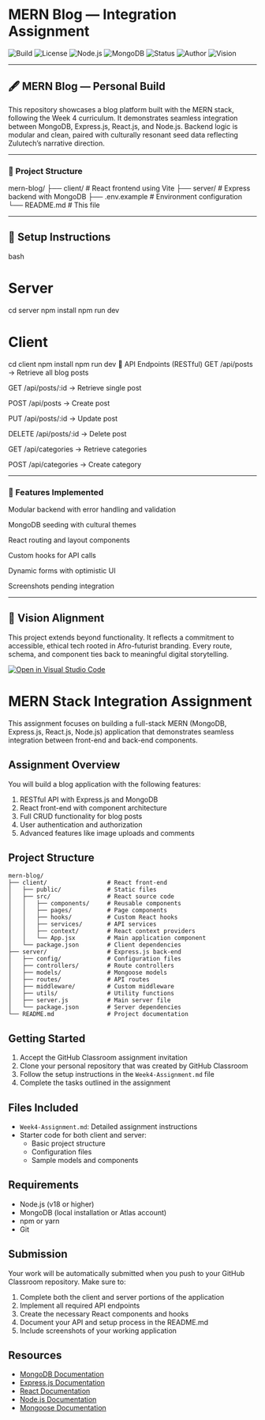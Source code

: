 # MERN Blog — Integration Assignment

![Build](https://img.shields.io/badge/build-passing-brightgreen.svg)
![License](https://img.shields.io/badge/license-ISC-lightgrey.svg)
![Node.js](https://img.shields.io/badge/node-v18%2B-blue.svg)
![MongoDB](https://img.shields.io/badge/database-MongoDB-green.svg)
![Status](https://img.shields.io/badge/status-in%20progress-orange.svg)
![Author](https://img.shields.io/badge/author-Leonard%20Phokane-8e44ad.svg)
![Vision](https://img.shields.io/badge/Zulutech-Afro--futurist%20backend-blueviolet.svg)

---

## 🖋️ MERN Blog — Personal Build

This repository showcases a blog platform built with the MERN stack, following the Week 4 curriculum. It demonstrates seamless integration between MongoDB, Express.js, React.js, and Node.js. Backend logic is modular and clean, paired with culturally resonant seed data reflecting Zulutech’s narrative direction.

---

### 📂 Project Structure


mern-blog/
├── client/              # React frontend using Vite
├── server/              # Express backend with MongoDB
├── .env.example         # Environment configuration
└── README.md            # This file

---
## 🚀 Setup Instructions
bash
# Server
cd server
npm install
npm run dev

# Client
cd client
npm install
npm run dev
🔌 API Endpoints (RESTful)
GET /api/posts → Retrieve all blog posts

GET /api/posts/:id → Retrieve single post

POST /api/posts → Create post

PUT /api/posts/:id → Update post

DELETE /api/posts/:id → Delete post

GET /api/categories → Retrieve categories

POST /api/categories → Create category

--- 

### 🧠 Features Implemented
Modular backend with error handling and validation

MongoDB seeding with cultural themes

React routing and layout components

Custom hooks for API calls

Dynamic forms with optimistic UI

Screenshots pending integration


---

## 📌 Vision Alignment
This project extends beyond functionality. It reflects a commitment to accessible, ethical tech rooted in Afro-futurist branding. Every route, schema, and component ties back to meaningful digital storytelling.

[![Open in Visual Studio Code](https://classroom.github.com/assets/open-in-vscode-2e0aaae1b6195c2367325f4f02e2d04e9abb55f0b24a779b69b11b9e10269abc.svg)](https://classroom.github.com/online_ide?assignment_repo_id=20021002&assignment_repo_type=AssignmentRepo)
# MERN Stack Integration Assignment

This assignment focuses on building a full-stack MERN (MongoDB, Express.js, React.js, Node.js) application that demonstrates seamless integration between front-end and back-end components.

## Assignment Overview

You will build a blog application with the following features:
1. RESTful API with Express.js and MongoDB
2. React front-end with component architecture
3. Full CRUD functionality for blog posts
4. User authentication and authorization
5. Advanced features like image uploads and comments

## Project Structure

```
mern-blog/
├── client/                 # React front-end
│   ├── public/             # Static files
│   ├── src/                # React source code
│   │   ├── components/     # Reusable components
│   │   ├── pages/          # Page components
│   │   ├── hooks/          # Custom React hooks
│   │   ├── services/       # API services
│   │   ├── context/        # React context providers
│   │   └── App.jsx         # Main application component
│   └── package.json        # Client dependencies
├── server/                 # Express.js back-end
│   ├── config/             # Configuration files
│   ├── controllers/        # Route controllers
│   ├── models/             # Mongoose models
│   ├── routes/             # API routes
│   ├── middleware/         # Custom middleware
│   ├── utils/              # Utility functions
│   ├── server.js           # Main server file
│   └── package.json        # Server dependencies
└── README.md               # Project documentation
```

## Getting Started

1. Accept the GitHub Classroom assignment invitation
2. Clone your personal repository that was created by GitHub Classroom
3. Follow the setup instructions in the `Week4-Assignment.md` file
4. Complete the tasks outlined in the assignment

## Files Included

- `Week4-Assignment.md`: Detailed assignment instructions
- Starter code for both client and server:
  - Basic project structure
  - Configuration files
  - Sample models and components

## Requirements

- Node.js (v18 or higher)
- MongoDB (local installation or Atlas account)
- npm or yarn
- Git

## Submission

Your work will be automatically submitted when you push to your GitHub Classroom repository. Make sure to:

1. Complete both the client and server portions of the application
2. Implement all required API endpoints
3. Create the necessary React components and hooks
4. Document your API and setup process in the README.md
5. Include screenshots of your working application

## Resources

- [MongoDB Documentation](https://docs.mongodb.com/)
- [Express.js Documentation](https://expressjs.com/)
- [React Documentation](https://react.dev/)
- [Node.js Documentation](https://nodejs.org/en/docs/)
- [Mongoose Documentation](https://mongoosejs.com/docs/) 
